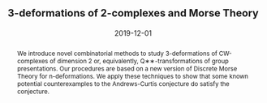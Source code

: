 ---
title: "<span style='font-size: 20px'>3-deformations of 2-complexes and Morse Theory "
collection: publications
permalink: /publication/paper_morse
date: 2019-12-01
venue: arXiv:1912.00115
#paperurl: 'http://ximena_fernandez.github.io/files/paper_morse.pdf'
link: 'https://arxiv.org/abs/1912.00115'
citation: 'Fernández, X. &quot;3-deformations of 2-complexes and Morse Theory.&quot; (2019)'
abstract: We introduce novel combinatorial methods to study 3-deformations of CW-complexes of dimension 2 or, equivalently, Q∗∗-transformations of group presentations. Our procedures are based on a new version of Discrete Morse Theory for n-deformations. We apply these techniques to show that some known potential counterexamples to the Andrews-Curtis conjecture do satisfy the conjecture. 
---